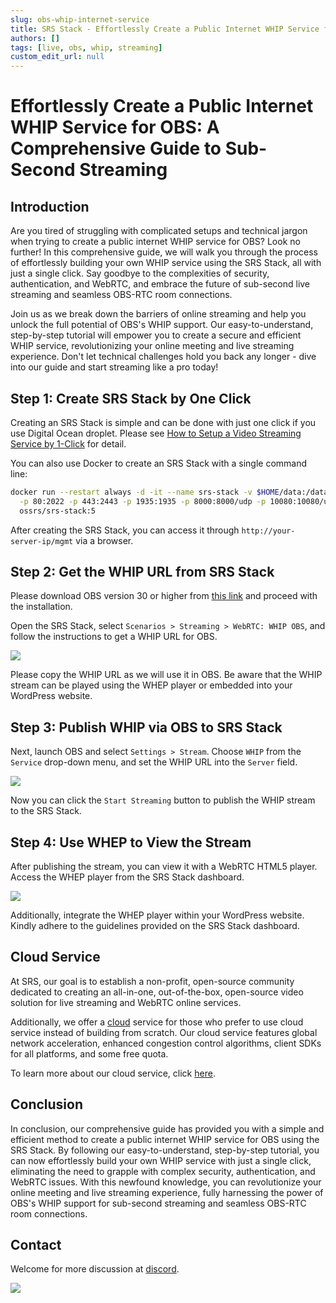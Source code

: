 ```yaml
---
slug: obs-whip-internet-service
title: SRS Stack - Effortlessly Create a Public Internet WHIP Service for OBS - A Comprehensive Guide to Sub-Second Streaming
authors: []
tags: [live, obs, whip, streaming]
custom_edit_url: null
---
```


# Effortlessly Create a Public Internet WHIP Service for OBS: A Comprehensive Guide to Sub-Second Streaming

## Introduction

Are you tired of struggling with complicated setups and technical jargon when trying to create a public 
internet WHIP service for OBS? Look no further! In this comprehensive guide, we will walk you through the 
process of effortlessly building your own WHIP service using the SRS Stack, all with just a single click. 
Say goodbye to the complexities of security, authentication, and WebRTC, and embrace the future of sub-second 
live streaming and seamless OBS-RTC room connections.

<!--truncate-->

Join us as we break down the barriers of online streaming and help you unlock the full potential of OBS's 
WHIP support. Our easy-to-understand, step-by-step tutorial will empower you to create a secure and efficient 
WHIP service, revolutionizing your online meeting and live streaming experience. Don't let technical 
challenges hold you back any longer - dive into our guide and start streaming like a pro today!

## Step 1: Create SRS Stack by One Click

Creating an SRS Stack is simple and can be done with just one click if you use Digital Ocean droplet.
Please see [How to Setup a Video Streaming Service by 1-Click](./2022-04-09-SRS-Stack-Tutorial.md) for detail.

You can also use Docker to create an SRS Stack with a single command line:

```bash
docker run --restart always -d -it --name srs-stack -v $HOME/data:/data \
  -p 80:2022 -p 443:2443 -p 1935:1935 -p 8000:8000/udp -p 10080:10080/udp \
  ossrs/srs-stack:5
```

After creating the SRS Stack, you can access it through `http://your-server-ip/mgmt` via a browser.

## Step 2: Get the WHIP URL from SRS Stack

Please download OBS version 30 or higher from [this link](https://github.com/obsproject/obs-studio/releases) 
and proceed with the installation.

Open the SRS Stack, select `Scenarios > Streaming > WebRTC: WHIP OBS`, and follow the instructions to 
get a WHIP URL for OBS.

![](/img/blog-2023-12-12-01.png)

Please copy the WHIP URL as we will use it in OBS. Be aware that the WHIP stream can be played using the 
WHEP player or embedded into your WordPress website.

## Step 3: Publish WHIP via OBS to SRS Stack

Next, launch OBS and select `Settings > Stream`. Choose `WHIP` from the `Service` drop-down menu, and set
the WHIP URL into the `Server` field.

![](/img/blog-2023-12-12-02.png)

Now you can click the `Start Streaming` button to publish the WHIP stream to the SRS Stack.

## Step 4: Use WHEP to View the Stream

After publishing the stream, you can view it with a WebRTC HTML5 player. Access the WHEP player from the 
SRS Stack dashboard.

![](/img/blog-2023-12-12-03.png)

Additionally, integrate the WHEP player within your WordPress website. Kindly adhere to the guidelines 
provided on the SRS Stack dashboard.

## Cloud Service

At SRS, our goal is to establish a non-profit, open-source community dedicated to creating an all-in-one,
out-of-the-box, open-source video solution for live streaming and WebRTC online services.

Additionally, we offer a [cloud](/cloud) service for those who prefer to use cloud service instead of building from
scratch. Our cloud service features global network acceleration, enhanced congestion control algorithms,
client SDKs for all platforms, and some free quota.

To learn more about our cloud service, click [here](/docs/v6/doc/cloud).

## Conclusion

In conclusion, our comprehensive guide has provided you with a simple and efficient method to create a public 
internet WHIP service for OBS using the SRS Stack. By following our easy-to-understand, step-by-step tutorial, 
you can now effortlessly build your own WHIP service with just a single click, eliminating the need to grapple 
with complex security, authentication, and WebRTC issues. With this newfound knowledge, you can revolutionize 
your online meeting and live streaming experience, fully harnessing the power of OBS's WHIP support for 
sub-second streaming and seamless OBS-RTC room connections.

## Contact

Welcome for more discussion at [discord](https://discord.gg/bQUPDRqy79).

![](https://ossrs.io/gif/v1/sls.gif?site=ossrs.io&path=/lts/blog-en/2023-12-12-SRS-Stack-OBS-WHIP-Service)
